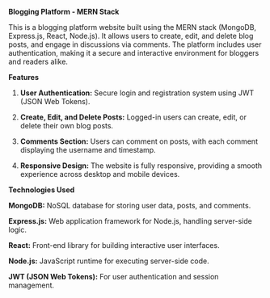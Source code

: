 **Blogging Platform - MERN Stack**

This is a blogging platform website built using the MERN stack (MongoDB, Express.js, React, Node.js). It allows users to create, edit, and delete blog posts, and engage in discussions via comments. The platform includes user authentication, making it a secure and interactive environment for bloggers and readers alike.

**Features**

1. **User Authentication:** Secure login and registration system using JWT (JSON Web Tokens).

2. **Create, Edit, and Delete Posts:** Logged-in users can create, edit, or delete their own blog posts.

3. **Comments Section:** Users can comment on posts, with each comment displaying the username and timestamp.

4. **Responsive Design:** The website is fully responsive, providing a smooth experience across desktop and mobile devices.

**Technologies Used**

**MongoDB:** NoSQL database for storing user data, posts, and comments.

**Express.js:** Web application framework for Node.js, handling server-side logic.

**React:** Front-end library for building interactive user interfaces.

**Node.js:** JavaScript runtime for executing server-side code.

**JWT (JSON Web Tokens):** For user authentication and session management.
